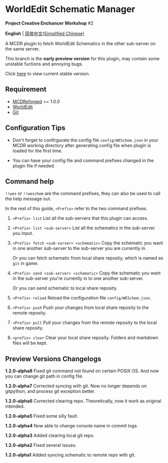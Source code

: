 # WorldEdit Schematic Manager

**Project Creative Enchancer Workshop** #2

  **English** | [简体中文(Simplified Chinese)](https://github.com/ra1ny-yuki/weschem/blob/git_test/README_zh.md)

  A MCDR plugin to fetch WorldEdit Schematics in the other sub-server on the same server.

  This branch is the **early preview version** for this plugin, may contain some unstable fuctions and annoying bugs.

  Click [here](https://github.com/Lazy-Bing-Server/weschem) to view current stable version.

## Requirement
- [MCDReforged](https://github.com/Fallen-Breath/MCDReforged/) >= 1.0.0
- [WorldEdit](https://www.curseforge.com/minecraft/mc-mods/worldedit)
- [Git](https://git-scm.com/)

## Configuration Tips
- Don't forget to confirgurate the config file `config/WESchem.json` in your MCDR working directory after generating config file when plugin is loaded for the first time.

- You can have your config file and command prefixes changed in the plugin file if needed.

## Command help
`!!wes` or `!!weschem` are the command prefixes, they can also be used to call the help message out.

In the rest of this guide, `<Prefix>` refer to the two command prefixes.

1. `<Prefix> list` 
List all the sub-servers that this plugin can access.

2. `<Prefix> list <sub-server>`
List all the schematics in the sub-server you input.

3. `<Prefix> fetch <sub-server> <schematic>`
    Copy the schematic you want in one another sub-server to the sub-server you are currently in.

   Or you can fetch schematic from local share reposity, which is named as `git` in game.

4. `<Prefix> send <sub-server> <schematic>`
    Copy the schematic you want in the sub-server you're currently in to one another sub-server.

   Or you can send schematic to local share reposity.

5. `<Prefix> reload`
    Reload the configuration file `config/WESchem.json`.

6. `<Prefix> push`
    Push your changes from local share reposity to the remote reposity.

7. `<Prefix> pull`
   Pull your changes from the remote reposity to the local share reposity.

8. `<prefix> clear`
   Clear your local share reposity. Folders and markdown files will be kept.
## Preview Versions Changelogs

**1.2.0-alpha8** Fixed git command not found on certain POSIX OS. And now you can change git path in config file.

**1.2.0-alpha7** Corrected syncing with git. Now no longer depends on gitpython, and process git exception better.

**1.2.0-alpha6** Corrected clearing repo. Theoretically, now it work as original intended.

**1.2.0-alpha5** Fixed some silly fault.

**1.2.0-alpha4** Now able to change console name in commit logs.

**1.2.0-alpha3** Added clearing local git repo.

**1.2.0-alpha2** Fixed several issues.

**1.2.0-alpha1** Added syncing schematic to remote repo with git.

